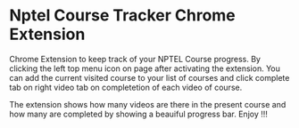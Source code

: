 # Nptel Course Tracker Chrome Extension
Chrome Extension to keep track of your NPTEL Course progress.
By clicking the left top menu icon on page after activating the extension.
You can add the current visited course to your list of courses and 
click complete tab on right video tab on completetion of each video of course.

The extension shows how many videos are there in the present course and 
how many are completed by showing a beauiful progress bar. Enjoy !!!